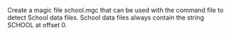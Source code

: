 Create a magic file school.mgc that can be used with the command file to detect School data files. School data files always contain the string SCHOOL at offset 0.


